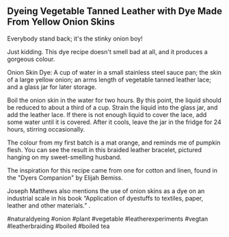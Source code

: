 ## Dyeing Vegetable Tanned Leather with Dye Made From Yellow Onion Skins

Everybody stand back; it's the stinky onion boy!

Just kidding. This dye recipe doesn't smell bad at all, and it produces a gorgeous colour.

Onion Skin Dye:
A cup of water in a small stainless steel sauce pan;
the skin of a large yellow onion;
an arms length of vegetable tanned  leather lace;
and a glass jar for later storage.

Boil the onion skin in the water for two hours. By this point, the liquid should be reduced to about a third of a cup. Strain the liquid into the glass jar, and add the leather lace. If there is not enough liquid to cover the lace, add some water until it is covered. After it cools, leave the jar in the fridge for 24 hours, stirring occasionally. 

The colour from my first batch is a mat orange, and reminds me of pumpkin flesh. You can see the result in this braided leather bracelet, pictured hanging on my sweet-smelling husband.

The inspiration for this recipe came from one for cotton and linen, found in the "Dyers Companion" by Elijah Bemiss.

Joseph Matthews also mentions the use of onion skins as a dye on an industrial scale in his book “Application of dyestuffs to textiles, paper, leather and other materials.” .	


#naturaldyeing #onion #plant #vegetable #leatherexperiments #vegtan #leatherbraiding #boiled #boiled tea 